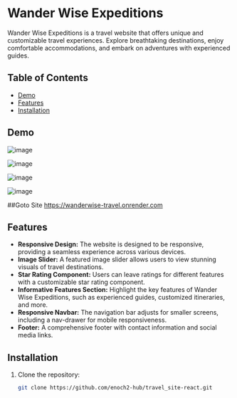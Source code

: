 # Wander Wise Expeditions

Wander Wise Expeditions is a travel website that offers unique and customizable travel experiences. Explore breathtaking destinations, enjoy comfortable accommodations, and embark on adventures with experienced guides.

## Table of Contents

- [Demo](#demo)
- [Features](#features)
- [Installation](#installation)

## Demo
![image](https://github.com/enoch2-hub/travel_site-react/assets/151722245/a708198b-2b1b-4a24-a22c-c8fab6117c10)

![image](https://github.com/enoch2-hub/travel_site-react/assets/151722245/2f01df72-578d-4eb0-9aed-0bf65010c777)

![image](https://github.com/enoch2-hub/travel_site-react/assets/151722245/69d1085c-e346-40ed-9440-ad65a7d82b93)

![image](https://github.com/enoch2-hub/travel_site-react/assets/151722245/5d222847-b9f1-4f52-9d96-0bf9beb116b8)

##Goto Site
https://wanderwise-travel.onrender.com

## Features

- **Responsive Design:** The website is designed to be responsive, providing a seamless experience across various devices.
- **Image Slider:** A featured image slider allows users to view stunning visuals of travel destinations.
- **Star Rating Component:** Users can leave ratings for different features with a customizable star rating component.
- **Informative Features Section:** Highlight the key features of Wander Wise Expeditions, such as experienced guides, customized itineraries, and more.
- **Responsive Navbar:** The navigation bar adjusts for smaller screens, including a nav-drawer for mobile responsiveness.
- **Footer:** A comprehensive footer with contact information and social media links.


## Installation

1. Clone the repository:

   ```bash
   git clone https://github.com/enoch2-hub/travel_site-react.git
